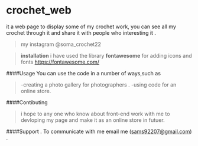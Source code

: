 # crochet_web
it a web page to display some of my crochet work, you can see all my crochet through it and share it with people who interesting it .
>my instagram @soma_crochet22

>**installation**
>i have used the library **fontawesome** for adding icons and fonts  https://fontawesome.com/


####Usage
You can use the code in a number of ways,such as
>-creating a photo gallery for photographers .
>-using code for an online store.

####Contibuting
>i hope to any one who know about front-end work with me to devloping my page and make it as an online store in futuer.


####Support .
To communicate with me email me (sams92207@gmail.com) .


